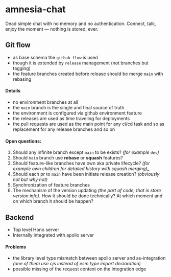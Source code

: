 # amnesia-chat

Dead simple chat with no memory and no authentication. Connect, talk, enjoy the
moment — nothing is stored, ever.

## Git flow

- as base schema the `github flow` is used
- though it is extended by `release` management (not branches but tagging)
- the feature branches created before release should be merge `main` with
  rebasing

#### Details

- no environment branches at all
- the `main` branch is the single and final source of truth
- the environment is configured via github environment feature
- the releases are used as time traveling for deployments
- the pull requests are used as the main point for any ci/cd task and so as
  replacement for any release branches and so on

#### Open questions:

1. Should any infinite branch except `main` to be exists? _(for example `dev`)_
2. Should `main` branch use **rebase** or **squash** features?
3. Should feature-like branches have own aka private lifecycle? _(for example
   own children for detailed history with squash merging)__
4. Should each pr to `main` have been initiate release creation? _(obviously not
   but why not)_
5. Synchronization of feature branches
6. The mechanism of the version updating _(the part of code, that is store
   version info)_. How it should be done technically? At which moment and on
   which branch it should be happen?

## Backend

- Top level Hono server
- Internally integrated with apollo server

#### Problems

- the library level type mismatch between apollo server and as-integration _(one
  of them use cjs instead of esm type import declaration)_
- possible missing of the request context on the integration edge
